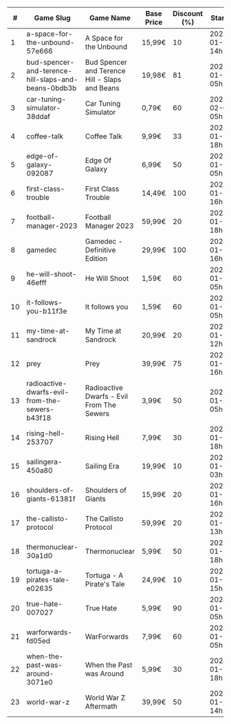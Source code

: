 |#|Game Slug|Game Name|Base Price|Discount (%)|Starts|Ends|
|---|---|---|---|---|---|---|
|1|a-space-for-the-unbound-57e666|A Space for the Unbound|15,99€|10|2023-01-19 14h|2023-01-26 14h|
|2|bud-spencer-and-terence-hill-slaps-and-beans-0bdb3b|Bud Spencer and Terence Hill - Slaps and Beans|19,98€|81|2023-01-27 05h|2023-02-12 05h|
|3|car-tuning-simulator-38ddaf|Car Tuning Simulator|0,79€|60|2023-02-05 05h|2023-02-24 05h|
|4|coffee-talk|Coffee Talk|9,99€|33|2023-01-17 18h|2023-01-24 18h|
|5|edge-of-galaxy-092087|Edge Of Galaxy|6,99€|50|2023-01-10 05h|2023-01-17 05h|
|6|first-class-trouble|First Class Trouble|14,49€|100|2023-01-12 16h|2023-01-19 16h|
|7|football-manager-2023|Football Manager 2023|59,99€|20|2023-01-26 18h|2023-02-02 18h|
|8|gamedec|Gamedec - Definitive Edition|29,99€|100|2023-01-12 16h|2023-01-19 16h|
|9|he-will-shoot-46efff|He Will Shoot|1,59€|60|2023-01-25 05h|2023-02-08 05h|
|10|it-follows-you-b11f3e|It follows you|1,59€|60|2023-01-24 05h|2023-02-08 05h|
|11|my-time-at-sandrock|My Time at Sandrock|20,99€|20|2023-01-16 12h|2023-01-25 12h|
|12|prey|Prey|39,99€|75|2023-01-24 16h|2023-01-31 16h|
|13|radioactive-dwarfs-evil-from-the-sewers-b43f18|Radioactive Dwarfs - Evil From The Sewers|3,99€|50|2023-01-31 05h|2023-02-07 05h|
|14|rising-hell-253707|Rising Hell|7,99€|30|2023-01-17 18h|2023-01-24 18h|
|15|sailingera-450a80|Sailing Era|19,99€|10|2023-01-12 03h|2023-01-19 03h|
|16|shoulders-of-giants-61381f|Shoulders of Giants|15,99€|20|2023-01-12 16h|2023-01-26 16h|
|17|the-callisto-protocol|The Callisto Protocol|59,99€|20|2023-01-12 13h|2023-01-19 13h|
|18|thermonuclear-30a1d0|Thermonuclear|5,99€|50|2023-01-17 18h|2023-01-24 18h|
|19|tortuga-a-pirates-tale-e02635|Tortuga - A Pirate's Tale|24,99€|10|2023-01-19 15h|2023-01-25 15h|
|20|true-hate-007027|True Hate|5,99€|90|2023-01-10 05h|2023-01-28 05h|
|21|warforwards-fd05ed|WarForwards|7,99€|60|2023-01-24 05h|2023-01-31 05h|
|22|when-the-past-was-around-3071e0|When the Past was Around|5,99€|30|2023-01-18 18h|2023-01-24 18h|
|23|world-war-z|World War Z Aftermath|39,99€|50|2023-01-23 14h|2023-01-30 01h|
